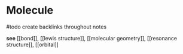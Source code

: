 # Molecule

#todo create backlinks throughout notes

**see** [[bond]], [[lewis structure]], [[molecular geometry]], [[resonance structure]], [[orbital]]
